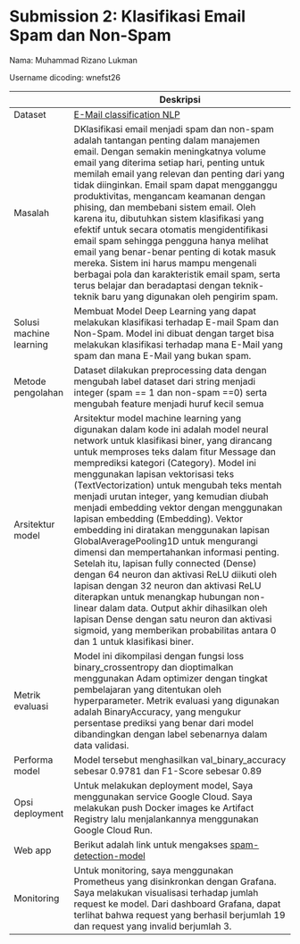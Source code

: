 # Submission 2: Klasifikasi Email Spam dan Non-Spam
Nama: Muhammad Rizano Lukman

Username dicoding: wnefst26

| | Deskripsi |
| ----------- | ----------- |
| Dataset | [E-Mail classification NLP](https://www.kaggle.com/datasets/ashfakyeafi/spam-email-classification) |
| Masalah | DKlasifikasi email menjadi spam dan non-spam adalah tantangan penting dalam manajemen email. Dengan semakin meningkatnya volume email yang diterima setiap hari, penting untuk memilah email yang relevan dan penting dari yang tidak diinginkan. Email spam dapat mengganggu produktivitas, mengancam keamanan dengan phising, dan membebani sistem email. Oleh karena itu, dibutuhkan sistem klasifikasi yang efektif untuk secara otomatis mengidentifikasi email spam sehingga pengguna hanya melihat email yang benar-benar penting di kotak masuk mereka. Sistem ini harus mampu mengenali berbagai pola dan karakteristik email spam, serta terus belajar dan beradaptasi dengan teknik-teknik baru yang digunakan oleh pengirim spam. |
| Solusi machine learning | Membuat Model Deep Learning yang dapat melakukan klasifikasi terhadap E-mail Spam dan Non-Spam. Model ini dibuat dengan target bisa melakukan klasifikasi terhadap mana E-Mail yang spam dan mana E-Mail yang bukan spam. |
| Metode pengolahan | Dataset dilakukan preprocessing data dengan mengubah label dataset dari string menjadi integer (spam == 1 dan non-spam ==0) serta mengubah feature menjadi huruf kecil semua |
| Arsitektur model | Arsitektur model machine learning yang digunakan dalam kode ini adalah model neural network untuk klasifikasi biner, yang dirancang untuk memproses teks dalam fitur Message dan memprediksi kategori (Category). Model ini menggunakan lapisan vektorisasi teks (TextVectorization) untuk mengubah teks mentah menjadi urutan integer, yang kemudian diubah menjadi embedding vektor dengan menggunakan lapisan embedding (Embedding). Vektor embedding ini diratakan menggunakan lapisan GlobalAveragePooling1D untuk mengurangi dimensi dan mempertahankan informasi penting. Setelah itu, lapisan fully connected (Dense) dengan 64 neuron dan aktivasi ReLU diikuti oleh lapisan dengan 32 neuron dan aktivasi ReLU diterapkan untuk menangkap hubungan non-linear dalam data. Output akhir dihasilkan oleh lapisan Dense dengan satu neuron dan aktivasi sigmoid, yang memberikan probabilitas antara 0 dan 1 untuk klasifikasi biner. |
| Metrik evaluasi | Model ini dikompilasi dengan fungsi loss binary_crossentropy dan dioptimalkan menggunakan Adam optimizer dengan tingkat pembelajaran yang ditentukan oleh hyperparameter. Metrik evaluasi yang digunakan adalah BinaryAccuracy, yang mengukur persentase prediksi yang benar dari model dibandingkan dengan label sebenarnya dalam data validasi. |
| Performa model | Model tersebut menghasilkan val_binary_accuracy sebesar 0.9781 dan F1-Score sebesar 0.89 |
| Opsi deployment | Untuk melakukan deployment model, Saya menggunakan service Google Cloud. Saya melakukan push Docker images ke Artifact Registry lalu menjalankannya menggunakan Google Cloud Run. |
| Web app | Berikut adalah link untuk mengakses [spam-detection-model](https://proyek-kedua-ydrkli3j2q-uc.a.run.app/v1/models/spam-detection-model/metadata)|
| Monitoring | Untuk monitoring, saya menggunakan Prometheus yang disinkronkan dengan Grafana. Saya melakukan visualisasi terhadap jumlah request ke model. Dari dashboard Grafana, dapat terlihat bahwa request yang berhasil berjumlah 19 dan request yang invalid berjumlah 3.|
